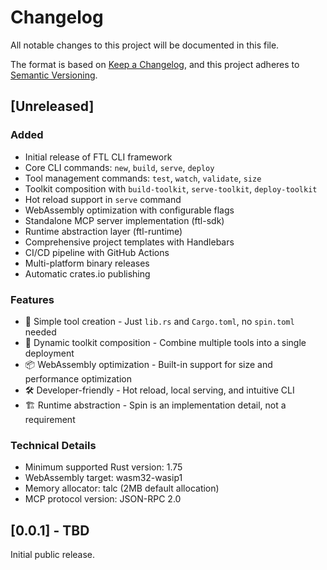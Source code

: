 # Changelog

All notable changes to this project will be documented in this file.

The format is based on [Keep a Changelog](https://keepachangelog.com/en/1.0.0/),
and this project adheres to [Semantic Versioning](https://semver.org/spec/v2.0.0.html).

## [Unreleased]

### Added
- Initial release of FTL CLI framework
- Core CLI commands: `new`, `build`, `serve`, `deploy`
- Tool management commands: `test`, `watch`, `validate`, `size`
- Toolkit composition with `build-toolkit`, `serve-toolkit`, `deploy-toolkit`
- Hot reload support in `serve` command
- WebAssembly optimization with configurable flags
- Standalone MCP server implementation (ftl-sdk)
- Runtime abstraction layer (ftl-runtime)
- Comprehensive project templates with Handlebars
- CI/CD pipeline with GitHub Actions
- Multi-platform binary releases
- Automatic crates.io publishing

### Features
- 🚀 Simple tool creation - Just `lib.rs` and `Cargo.toml`, no `spin.toml` needed
- 🔧 Dynamic toolkit composition - Combine multiple tools into a single deployment
- 📦 WebAssembly optimization - Built-in support for size and performance optimization
- 🛠️ Developer-friendly - Hot reload, local serving, and intuitive CLI
- 🏗️ Runtime abstraction - Spin is an implementation detail, not a requirement

### Technical Details
- Minimum supported Rust version: 1.75
- WebAssembly target: wasm32-wasip1
- Memory allocator: talc (2MB default allocation)
- MCP protocol version: JSON-RPC 2.0

## [0.0.1] - TBD

Initial public release.